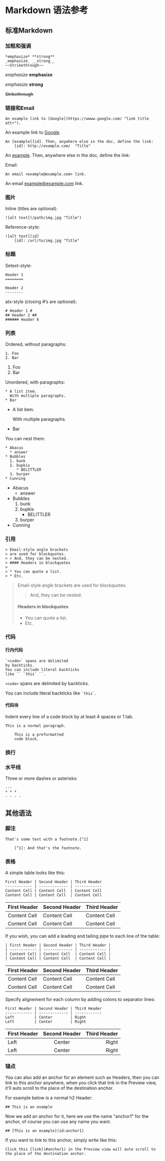 # Markdown 语法参考

## 标准Markdown

### 加粗和强调

```
*emphasize* **strong**
_emphasize_ __strong__
~~Strikethrough~~
```
*emphasize* **emphasize**

_emphasize_ __strong__

~~Strikethrough~~

### 链接和Email

```
An example link to [Google](https://wwww.google.com/ "link title attr").
```

An example link to [Google](https://wwww.google.com/ "link title attr").

```
An [example][id]. Then, anywhere else in the doc, define the link:
    [id]: http://example.com/  "Title"
```

An [example][id]. Then, anywhere else in the doc, define the link:

[id]: http://example.com/  "Title"

Email:

```
An email <example@example.com> link.
```

An email <example@example.com> link.

### 图片

Inline (titles are optional):

```
![alt text](/path/img.jpg "Title")
```

Reference-style:

```
![alt text][id]
    [id]: /url/to/img.jpg "Title"
```

### 标题

Setext-style:

```
Header 1
========
```

```
Header 2
--------
```

atx-style (closing #’s are optional):

```
# Header 1 #
## Header 2 ##
###### Header 6
```

### 列表

Ordered, without paragraphs:

```
1. Foo
2. Bar
```

1. Foo
2. Bar


Unordered, with paragraphs:

```
* A list item.
  With multiple paragraphs.
* Bar
```

* A list item.

  With multiple paragraphs.
  
* Bar

You can nest them:

```
* Abacus
  * answer
* Bubbles
  1. bunk
  2. bupkis
     * BELITTLER
  3. burper
* Cunning
```

* Abacus
  * answer
* Bubbles
  1. bunk
  2. bupkis
     * BELITTLER
  3. burper
* Cunning

### 引用

```
> Email-style angle brackets
> are used for blockquotes.
> > And, they can be nested.
> #### Headers in blockquotes
> 
> * You can quote a list.
> * Etc.
```

> Email-style angle brackets
> are used for blockquotes.
> > And, they can be nested.
> 
> #### Headers in blockquotes
> 
> * You can quote a list.
> * Etc.

### 代码

#### 行内代码

```
`<code>` spans are delimited
by backticks.
You can include literal backticks
like `` `this` ``.
```

`<code>` spans are delimited
by backticks.

You can include literal backticks
like `` `this` ``.

#### 代码块


Indent every line of a code block by at least 4 spaces or 1 tab.

    This is a normal paragraph.

        This is a preformatted
        code block.

### 换行


### 水平线

Three or more dashes or asterisks:

```
---
* * *
- - - - 
```

## 其他语法

### 脚注

```
That's some text with a footnote.[^1]

    [^1]: And that's the footnote.
```

### 表格

A simple table looks like this:

```
First Header | Second Header | Third Header
------------ | ------------- | ------------
Content Cell | Content Cell  | Content Cell
Content Cell | Content Cell  | Content Cell
```

First Header | Second Header | Third Header
------------ | ------------- | ------------
Content Cell | Content Cell  | Content Cell
Content Cell | Content Cell  | Content Cell

If you wish, you can add a leading and tailing pipe to each line of the table:

```
| First Header | Second Header | Third Header |
| ------------ | ------------- | ------------ |
| Content Cell | Content Cell  | Content Cell |
| Content Cell | Content Cell  | Content Cell |
```

| First Header | Second Header | Third Header |
| ------------ | ------------- | ------------ |
| Content Cell | Content Cell  | Content Cell |
| Content Cell | Content Cell  | Content Cell |

Specify alignement for each column by adding colons to separator lines:

```
First Header | Second Header | Third Header
:----------- | :-----------: | -----------:
Left         | Center        | Right
Left         | Center        | Right
```

First Header | Second Header | Third Header
:----------- | :-----------: | -----------:
Left         | Center        | Right
Left         | Center        | Right

### 锚点

You can also add an anchor for an element such as Headers, then you can link to this anchor anywhere, when you click that link in the Preview view, it'll auto scroll to the place of the destination anchor.

For example below is a normal h2 Header:

```
## This is an example
```

Now we add an anchor for it, here we use the name "anchor1" for the anchor, of course you can use any name you want.

```
## [This is an example](id:anchor1)
```

If you want to link to this anchor, simply write like this:

```
Click this [link](#anchor1) in the Preview view will auto scroll to the place of the destination anchor.
```



